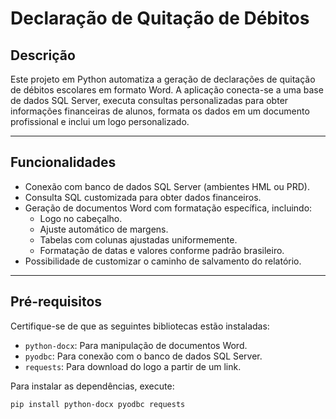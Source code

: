 # Declaração de Quitação de Débitos

## Descrição
Este projeto em Python automatiza a geração de declarações de quitação de débitos escolares em formato Word. A aplicação conecta-se a uma base de dados SQL Server, executa consultas personalizadas para obter informações financeiras de alunos, formata os dados em um documento profissional e inclui um logo personalizado.

---

## Funcionalidades
- Conexão com banco de dados SQL Server (ambientes HML ou PRD).
- Consulta SQL customizada para obter dados financeiros.
- Geração de documentos Word com formatação específica, incluindo:
  - Logo no cabeçalho.
  - Ajuste automático de margens.
  - Tabelas com colunas ajustadas uniformemente.
  - Formatação de datas e valores conforme padrão brasileiro.
- Possibilidade de customizar o caminho de salvamento do relatório.

---

## Pré-requisitos
Certifique-se de que as seguintes bibliotecas estão instaladas:
- `python-docx`: Para manipulação de documentos Word.
- `pyodbc`: Para conexão com o banco de dados SQL Server.
- `requests`: Para download do logo a partir de um link.

Para instalar as dependências, execute:
```bash
pip install python-docx pyodbc requests
